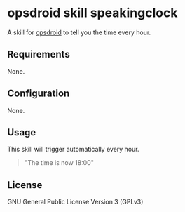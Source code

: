 # opsdroid skill speakingclock

A skill for [opsdroid](https://github.com/opsdroid/opsdroid) to tell you the time every hour.

## Requirements

None.

## Configuration

None.

## Usage

This skill will trigger automatically every hour.

> "The time is now 18:00"

## License

GNU General Public License Version 3 (GPLv3)
